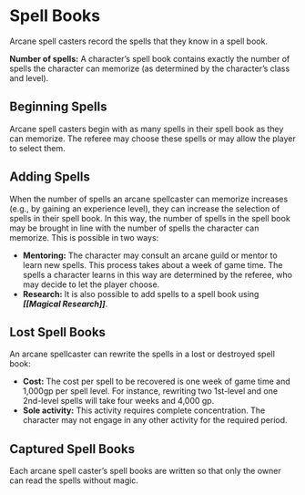 # Spell Books

Arcane spell casters record the spells that they know in a spell book.

**Number of spells:** A character’s spell book contains exactly the number of spells the character can memorize (as determined by the character’s class and level).

## Beginning Spells

Arcane spell casters begin with as many spells in their spell book as they can memorize. The referee may choose these spells or may allow the player to select them.

## Adding Spells

When the number of spells an arcane spellcaster can memorize increases (e.g., by gaining an experience level), they can increase the selection of spells in their spell book. In this way, the number of spells in the spell book may be brought in line with the number of spells the character can memorize. This is possible in two ways:

- **Mentoring:** The character may consult an arcane guild or mentor to learn new spells. This process takes about a week of game time. The spells a character learns in this way are determined by the referee, who may decide to let the player choose.
- **Research:** It is also possible to add spells to a spell book using ***[[Magical Research]]***.

## Lost Spell Books

An arcane spellcaster can rewrite the spells in a lost or destroyed spell book:

- **Cost:** The cost per spell to be recovered is one week of game time and 1,000gp per spell level. For instance, rewriting two 1st-level and one 2nd-level spells will take four weeks and 4,000 gp.
- **Sole activity:** This activity requires complete concentration. The character may not engage in any other activity for the required period.

## Captured Spell Books

Each arcane spell caster’s spell books are written so that only the owner can read the spells without magic.